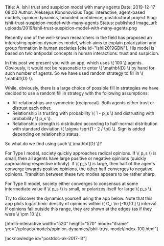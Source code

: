 Title: A. Ishii trust and suspicion model with many agents
Date: 2019-12-17 08:00
Author: Aleksejus Kononovicius
Tags: interactive, agent-based models, opinion dynamics, bounded confidence, postdoctoral project
Slug: ishii-trust-suspicion-model-with-many-agents
Status: published
Image_url: uploads/2019/ishii-trust-suspicion-model-with-many-agents.png

Recently one of the well-known researchers in the field has proposed an
interesting opinion dynamics model, which aims to explain polarization and group
formation in human societies [cite id="Ishii2019GDN"]. His model is based on two
antipodal concepts in human interactions: trust and suspicion.

In this post we present you with an app, which uses \\\( 100 \\\) agents.
Obviously, it would not be reasonable to enter \\\( \mathbf{D} \\\) by hand for
such number of agents. So we have used random strategy to fill in
\\\( \mathbf{D} \\\).
<!--more-->

While, obviously, there is a large choice of possible fill in strategies we have
decided to use a random fill in strategy with the following assumptions:

* All relationships are symmetric (reciprocal). Both agents either trust or
distrust each other.
* Relationship is trusting with probability \\\( 1 - p\_s \\\) and distrusting
with probability \\\( p\_s \\\).
* Relationship strength is distributed according to half-normal distribution
with standard deviation \\\( \sigma \sqrt{1 - 2 / \pi} \\\). Sign is added
depending on relationship status.

So what do we find using such \\\( \mathbf{D} \\\)?

For Type I model, society
quickly approaches radical opinions. If \\\( p\_s \\\) is small, then all agents
have large positive or negative opinions (quickly approaching respective
infinity). If \\\( p\_s \\\) is large, then half of the agents converge towards
positive opinions, the other half converges to negative opinions. Transition
between these two modes appears to be rather sharp.

For Type II model, society either converges to consensus at some intermediate
value if \\\( p\_s \\\) is small, or polarizes itself for large \\\( p\_s \\\).

Try to discover the dynamics yourself using the app below. Note that this app
plots logarithmic density of opinions within \\\( O\_i \in [-10,10 ] \\\)
interval. If opinions fall outside this range, they are shown at the edges (as
if they were \\\( \pm 10 \\\)).

[html5-interactive width="520" height="570" mode="iframe"
src="/uploads/models/opinion-dynamics/ishii-trust-model/index-100.html"]

[acknowledge id="postdoc-ak-2017-lit"]
